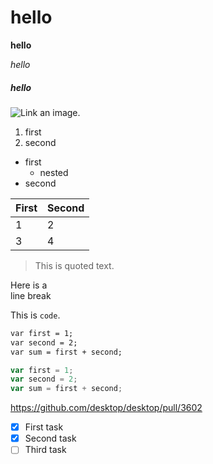 # hello
__hello__

_hello_

##### hello

![Link an image.](/learn/azure-devops/shared/media/mara.png)

1. first
1. second

- first
  - nested
- second

First|Second
-|-
1|2
3|4

> This is quoted text.

Here is a<br />line break

This is `code`.

```markdown
var first = 1;
var second = 2;
var sum = first + second;
```

```javascript
var first = 1;
var second = 2;
var sum = first + second;
```

https://github.com/desktop/desktop/pull/3602


- [x] First task
- [x] Second task
- [ ] Third task
